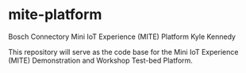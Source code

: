 # mite-platform
Bosch Connectory Mini IoT Experience (MITE) Platform
Kyle Kennedy

This repository will serve as the code base for the Mini IoT Experience (MITE) Demonstration and Workshop Test-bed Platform. 

